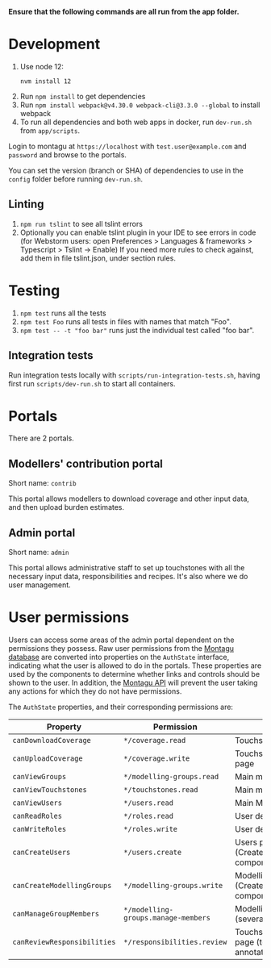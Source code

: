 **Ensure that the following commands are all run from the app folder.**

# Development

1. Use node 12:
   ```
   nvm install 12
   ```
2. Run `npm install` to get dependencies
3. Run `npm install webpack@v4.30.0 webpack-cli@3.3.0 --global` to install webpack
4. To run all dependencies and both web apps in docker, run `dev-run.sh` from `app/scripts`.

Login to montagu at `https://localhost` with `test.user@example.com` and `password` and browse to the portals. 

You can set the version (branch or SHA) of dependencies to use in the `config` folder before running `dev-run.sh`.

## Linting
1. `npm run tslint` to see all tslint errors
2. Optionally you can enable tslint plugin in your IDE to see errors in code (for Webstorm users:
open Preferences > Languages & frameworks > Typescript > Tslint -> Enable)
If you need more rules to check against, add them in file tslint.json, under section rules.

# Testing
1. `npm test` runs all the tests
2. `npm test Foo` runs all tests in files with names that match "Foo".
3. `npm test -- -t "foo bar"` runs just the individual test called "foo bar".

## Integration tests

Run integration tests locally with `scripts/run-integration-tests.sh`, having first run `scripts/dev-run.sh` to start
all containers. 

# Portals
There are 2 portals.

## Modellers' contribution portal
Short name: `contrib`

This portal allows modellers to download coverage and other input data,
and then upload burden estimates.

## Admin portal
Short name: `admin`

This portal allows administrative staff to set up touchstones with all the
necessary input data, responsibilities and recipes. It's also where we do user
management.

# User permissions

Users can access some areas of the admin portal dependent on the permissions they possess. Raw user permissions from the [Montagu
database](/db) are converted into properties on the `AuthState` interface, indicating what
the user is allowed to do in the portals. These properties are used by the components to determine whether links and
controls should be shown to the user. In addition, the [Montagu API](/api) will prevent 
the user taking any actions for which they do not have permissions.

The `AuthState` properties, and their corresponding permissions are:

| Property | Permission | Used in
| --- | --- | --- |
| `canDownloadCoverage` | `*/coverage.read` | Touchstone scenarios page
| `canUploadCoverage` | `*/coverage.write` | Touchstone coverage upload page
| `canViewGroups` | `*/modelling-groups.read` | Main menu 
| `canViewTouchstones` | `*/touchstones.read` | Main menu
| `canViewUsers` | `*/users.read` | Main Menu
| `canReadRoles` | `*/roles.read` | User details page
| `canWriteRoles` | `*/roles.write` | User details page
| `canCreateUsers` | `*/users.create` | Users page (CreateUsersSection component)
| `canCreateModellingGroups` | `*/modelling-groups.write` | Modelling Groups page (CreateModellingGroupSection component)
| `canManageGroupMembers` | `*/modelling-groups.manage-members` | Modelling Group details page (several components)
| `canReviewResponsibilities` | `*/responsibilities.review` | Touchstone responsibilities page (to view/edit annotations)

